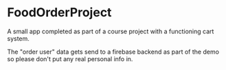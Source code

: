 # FoodOrderProject
A small app completed as part of a course project with a functioning cart system. 

The "order user" data gets send to a firebase backend as part of the demo so please don't put any real personal info in.
